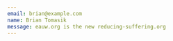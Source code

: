 ```yaml
---
email: brian@example.com
name: Brian Tomasik
message: eauw.org is the new reducing-suffering.org
---
```

